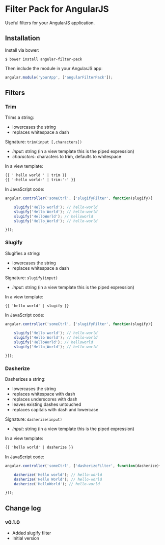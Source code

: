 # Filter Pack for AngularJS

Useful filters for your AngularJS application.

## Installation

Install via bower:

```shell
$ bower install angular-filter-pack
```

Then include the module in your AngularJS app:

```javascript
angular.module('yourApp', ['angularFilterPack']);
```

## Filters

### Trim

Trims a string:

- lowercases the string
- replaces whitespace a dash

Signature: `trim(input [,characters])`

- *input*: string (in a view template this is the piped expression)
- *characters*: characters to trim, defaults to whitespace

In a view template:

```html
{{ ' hello world ' | trim }}
{{ '-hello world-' | trim:'-' }}
```

In JavaScript code:

```javascript
angular.controller('someCtrl', ['slugifyFilter', function(slugify){

    slugify('Hello world'); // hello-world
    slugify('Hello World'); // hello-world
    slugify('HelloWorld'); // helloworld
    slugify('Hello_World'); // hello-world

}]);
```

### Slugify

Slugifies a string:

- lowercases the string
- replaces whitespace a dash

Signature: `slugify(input)`

- *input*: string (in a view template this is the piped expression)

In a view template:

```html
{{ 'hello world' | slugify }}
```

In JavaScript code:

```javascript
angular.controller('someCtrl', ['slugifyFilter', function(slugify){

    slugify('Hello world'); // hello-world
    slugify('Hello World'); // hello-world
    slugify('HelloWorld'); // helloworld
    slugify('Hello_World'); // hello-world

}]);
```

### Dasherize

Dasherizes a string:

- lowercases the string
- replaces whitespace with dash
- replaces underscores with dash
- leaves existing dashes untouched
- replaces capitals with dash and lowercase

Signature: `dasherize(input)`

- *input*: string (in a view template this is the piped expression)

In a view template:

```html
{{ 'hello world' | dasherize }}
```

In JavaScript code:

```javascript
angular.controller('someCtrl', ['dasherizeFilter', function(dasherize){

    dasherize('Hello world'); // hello-world
    dasherize('Hello World'); // hello-world
    dasherize('HelloWorld'); // hello-world

}]);
```

## Change log

### v0.1.0

- Added slugify filter
- Initial version

